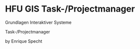 # HFU GIS Task-/Projectmanager
Grundlagen Interaktiver Systeme

Task-/Projectmanager

by Enrique Specht
